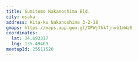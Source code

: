 ```yaml
---
title: Sumitomo Nakanoshima Bld.
city: osaka
address: Kita-ku Nakanoshima 3-2-18
gmaps: https://maps.app.goo.gl/XPWj7kkTjnwb1mWz6
coordinates:
  lat: 34.693317
  lng: 135.49469
meetupId: 25511520
---
```


